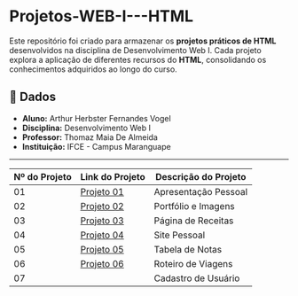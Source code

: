 # Projetos-WEB-I---HTML

Este repositório foi criado para armazenar os **projetos práticos de HTML** desenvolvidos na disciplina de Desenvolvimento Web I. Cada projeto explora a aplicação de diferentes recursos do **HTML**, consolidando os conhecimentos adquiridos ao longo do curso.

## 📌 Dados
- **Aluno:** Arthur Herbster Fernandes Vogel  
- **Disciplina:** Desenvolvimento Web I  
- **Professor:** Thomaz Maia De Almeida  
- **Instituição:** IFCE - Campus Maranguape  

---

| Nº do Projeto | Link do Projeto                                                                                                  | Descrição do Projeto            |
| ------------- | ---------------------------------------------------------------------------------------------------------------- | -------------------------------- |
| 01            |[Projeto 01](https://herbsterdev.github.io/Apresentacao-Pessoal-WEB-I---HTML/)                                               | Apresentação Pessoal             |
| 02            |[Projeto 02](https://herbsterdev.github.io/Portfolio-Imagens-WEB-I---HTML/)                                               | Portfólio e Imagens              |
| 03            |[Projeto 03](https://herbsterdev.github.io/Pagina-Receitas-WEB-I---HTML/)                                               | Página de Receitas               |
| 04            |[Projeto 04](https://herbsterdev.github.io/Site-Pessoal-WEB-I---HTML/)                                               | Site Pessoal                     |
| 05            |[Projeto 05](https://herbsterdev.github.io/Tabela-Notas-WEB-I---HTML/)                                               | Tabela de Notas                  |
| 06            |[Projeto 06](https://herbsterdev.github.io/Roteiro-Viagens-WEB-I---HTML/)                                               | Roteiro de Viagens               |
| 07            |                                               | Cadastro de Usuário              |
